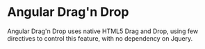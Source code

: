 # Angular Drag'n Drop

Angular Drag'n Drop uses native HTML5 Drag and Drop, using few directives to control this feature, with no dependency on Jquery.
